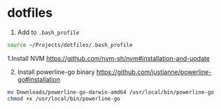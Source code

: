 # dotfiles

1. Add to `.bash_profile`
```bash
source ~/Projects/dotfiles/.bash_profile
```

1.Install NVM
https://github.com/nvm-sh/nvm#installation-and-update

2. Install powerline-go binary
https://github.com/justjanne/powerline-go#installation

```bash
mv Downloads/powerline-go-darwin-amd64 /usr/local/bin/powerline-go
chmod +x /usr/local/bin/powerline-go
```

